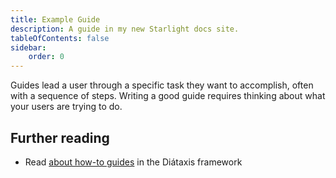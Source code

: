 ```yaml
---
title: Example Guide
description: A guide in my new Starlight docs site.
tableOfContents: false
sidebar:
    order: 0
---
```


Guides lead a user through a specific task they want to accomplish, often with a sequence of steps.
Writing a good guide requires thinking about what your users are trying to do.

## Further reading

- Read [about how-to guides](https://diataxis.fr/how-to-guides/) in the Diátaxis framework
